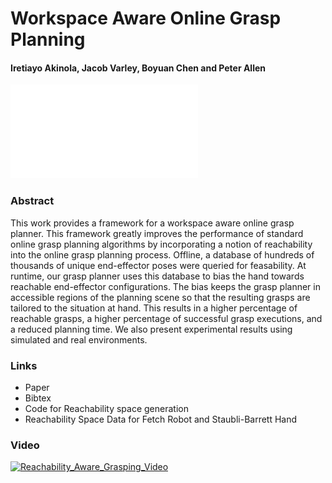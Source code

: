 
# Workspace Aware Online Grasp Planning

#### Iretiayo Akinola, Jacob Varley, Boyuan Chen  and Peter Allen


![Visualization of cross sections of the precomputed reachable space for a Fetch Robot and Staubli Arm with Barrett Hand.](./images/fetch_staubli.pdf)


### Abstract
This work provides a framework for a workspace aware online grasp planner. This framework greatly improves the performance of standard online grasp planning algorithms by incorporating a notion of reachability into the online grasp planning process.  Offline, a database of hundreds of thousands of unique end-effector poses were queried for feasability.  At runtime, our grasp planner uses this database to bias the hand towards reachable end-effector configurations. The bias keeps the grasp planner in accessible regions of the planning scene so that the resulting grasps are tailored to the situation at hand. This results in a higher percentage of reachable grasps, a higher percentage of successful grasp executions, and a reduced planning time. We also present experimental results using simulated and real environments.


### Links

- Paper
- Bibtex
- Code for Reachability space generation
- Reachability Space Data for Fetch Robot and Staubli-Barrett Hand


### Video

[![Reachability_Aware_Grasping_Video](https://img.youtube.com/vi/7OqQOIV26RY/0.jpg)](https://youtu.be/7OqQOIV26RY)
